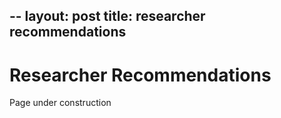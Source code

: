 --
layout: post
title: researcher recommendations
--

# Researcher Recommendations 

Page under construction 
